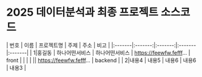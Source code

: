 # 2025 데이터분석과 최종 프로젝트 소스코드

| 번호 | 이름 | 프로젝트명 | 주제 | 주소 | 비고 |
|:-------|:-------:|:-------:|:-------|:-------|
| 1|홍길동 | 하나어떤서비스 | 하나어떤서비스 | https://feewfw.fefff... | front |
| | | || https://feewfw.fefff... | backend |
| 2|내용4 | 내용5 | 내용6 | 내용6 | 내용3 |
